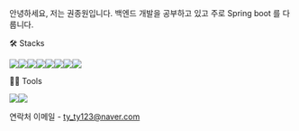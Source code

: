 

안녕하세요, 저는 권종원입니다.
백엔드 개발을 공부하고 있고 주로 Spring boot 를 다룹니다.

🛠️ Stacks

<img src="https://img.shields.io/badge/Spring_Boot-6DB33F?style=for-the-badge&logo=SpringBoot&logoColor=white"><img src="https://img.shields.io/badge/JavaScript-F7DF1E?style=for-the-badge&logo=JavaScript&logoColor=white"><img src="https://img.shields.io/badge/Java-E34F26?style=for-the-badge&logo=Java&logoColor=white"><img src="https://img.shields.io/badge/Jsp-F7DF1E?style=for-the-badge&logo=Jsp&logoColor=white"><img src="https://img.shields.io/badge/HTML-E34F26?style=for-the-badge&logo=HTML&logoColor=white"><img src="https://img.shields.io/badge/CSS3-1572B6?style=for-the-badge&logo=CSS3&logoColor=white"><img src="https://img.shields.io/badge/JavaScript-F7DF1E?style=for-the-badge&logo=JavaScript&logoColor=white"><img src="https://img.shields.io/badge/MariaDB-003545?style=for-the-badge&logo=MariaDB&logoColor=white">

💪🏼 Tools

<img src="https://img.shields.io/badge/Eclipse_IDE-2C2255?style=for-the-badge&logo=EclipseIDE&logoColor=white"><img src="https://img.shields.io/badge/Spring_Boot-6DB33F?style=for-the-badge&logo=SpringBoot&logoColor=white">

연락처
이메일 - ty_ty123@naver.com

